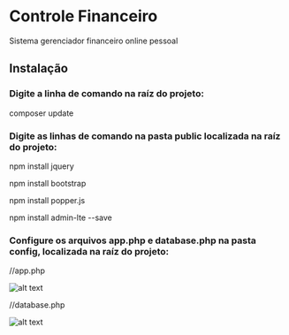 # Controle Financeiro
Sistema gerenciador financeiro online pessoal

## Instalação

### Digite a linha de comando na raíz do projeto:

composer update


### Digite as linhas de comando na pasta public localizada na raíz do projeto:

npm install jquery

npm install bootstrap

npm install popper.js

npm install admin-lte --save



### Configure os arquivos app.php e database.php na pasta config, localizada na raíz do projeto:


//app.php

![alt text](https://raw.githubusercontent.com/erickfirmo/dividas-dos-clientes/master/config1.png)


//database.php

![alt text](https://raw.githubusercontent.com/erickfirmo/dividas-dos-clientes/master/config2.png)
